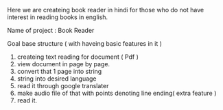 Here we are createing book reader in hindi for those who do not have interest in reading books in english.

Name of project : Book Reader

Goal
base structure ( with haveing basic features in it )
1) createing text reading for document ( Pdf )
2) view document in page by page.
3) convert that 1 page into string 
4) string into desired language
5) read it through google translater
6) make audio file of that with points denoting line ending( extra feature )
7) read it.


